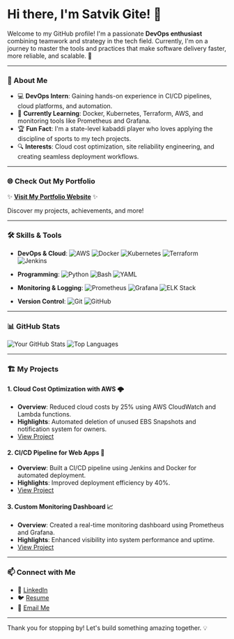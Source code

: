 # Hi there, I'm Satvik Gite! 👋

Welcome to my GitHub profile! I'm a passionate **DevOps enthusiast** combining teamwork and strategy in the tech field. Currently, I'm on a journey to master the tools and practices that make software delivery faster, more reliable, and scalable. 🚀

---

### 🌟 About Me

- 💻 **DevOps Intern**: Gaining hands-on experience in CI/CD pipelines, cloud platforms, and automation.
- 🌱 **Currently Learning**: Docker, Kubernetes, Terraform, AWS, and monitoring tools like Prometheus and Grafana.
- 🏆 **Fun Fact**: I'm a state-level kabaddi player who loves applying the discipline of sports to my tech projects.
- 🔍 **Interests**: Cloud cost optimization, site reliability engineering, and creating seamless deployment workflows.

---

### 🌐 Check Out My Portfolio

✨ **[Visit My Portfolio Website](https://satvikgite.netlify.app/)** ✨

Discover my projects, achievements, and more!

---

### 🛠️ Skills & Tools

- **DevOps & Cloud**:
  ![AWS](https://img.shields.io/badge/AWS-232F3E?style=for-the-badge&logo=amazon-aws&logoColor=white)
  ![Docker](https://img.shields.io/badge/Docker-2496ED?style=for-the-badge&logo=docker&logoColor=white)
  ![Kubernetes](https://img.shields.io/badge/Kubernetes-326CE5?style=for-the-badge&logo=kubernetes&logoColor=white)
  ![Terraform](https://img.shields.io/badge/Terraform-623CE4?style=for-the-badge&logo=terraform&logoColor=white)
  ![Jenkins](https://img.shields.io/badge/Jenkins-D24939?style=for-the-badge&logo=jenkins&logoColor=white)

- **Programming**:
  ![Python](https://img.shields.io/badge/Python-3776AB?style=for-the-badge&logo=python&logoColor=white)
  ![Bash](https://img.shields.io/badge/Bash-4EAA25?style=for-the-badge&logo=gnubash&logoColor=white)
  ![YAML](https://img.shields.io/badge/YAML-000000?style=for-the-badge&logo=yaml&logoColor=white)

- **Monitoring & Logging**:
  ![Prometheus](https://img.shields.io/badge/Prometheus-E6522C?style=for-the-badge&logo=prometheus&logoColor=white)
  ![Grafana](https://img.shields.io/badge/Grafana-F46800?style=for-the-badge&logo=grafana&logoColor=white)
  ![ELK Stack](https://img.shields.io/badge/ELK-005571?style=for-the-badge&logo=elastic&logoColor=white)

- **Version Control**:
  ![Git](https://img.shields.io/badge/Git-F05032?style=for-the-badge&logo=git&logoColor=white)
  ![GitHub](https://img.shields.io/badge/GitHub-181717?style=for-the-badge&logo=github&logoColor=white)

---

### 📊 GitHub Stats

![Your GitHub Stats](https://github-readme-stats.vercel.app/api?username=yourusername&show_icons=true&theme=radical)
![Top Languages](https://github-readme-stats.vercel.app/api/top-langs/?username=yourusername&layout=compact&theme=radical)

---

### 🏗️ My Projects

#### 1. **Cloud Cost Optimization with AWS** 🌩️
   - **Overview**: Reduced cloud costs by 25% using AWS CloudWatch and Lambda functions.
   - **Highlights**: Automated deletion of unused EBS Snapshots and notification system for owners.
   - [View Project](#)

#### 2. **CI/CD Pipeline for Web Apps** 🚀
   - **Overview**: Built a CI/CD pipeline using Jenkins and Docker for automated deployment.
   - **Highlights**: Improved deployment efficiency by 40%.
   - [View Project](#)

#### 3. **Custom Monitoring Dashboard** 📈
   - **Overview**: Created a real-time monitoring dashboard using Prometheus and Grafana.
   - **Highlights**: Enhanced visibility into system performance and uptime.
   - [View Project](#)

---

### 📫 Connect with Me

- 💼 [LinkedIn](www.linkedin.com/in/satvik-gite-b68269260)
- 🐦 [Resume](https://twitter.com/yourtwitterhandle)
- 📧 [Email Me](satvikgite27@gmail.com)

---

Thank you for stopping by! Let's build something amazing together. 💡
